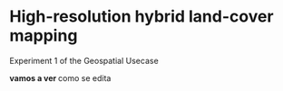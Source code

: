 # High-resolution hybrid land-cover mapping
Experiment 1 of the Geospatial Usecase

<b> vamos a ver </b> como se edita
